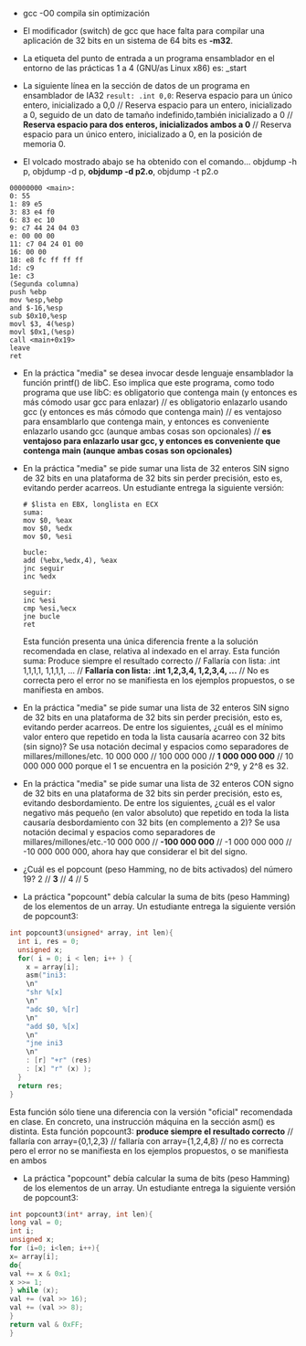 + gcc -O0 compila sin optimización

+ El modificador (switch) de gcc que hace falta para compilar una aplicación de 32 bits en un sistema de 64 bits es **-m32**.

+ La etiqueta del punto de entrada a un programa ensamblador en el entorno de las prácticas 1 a 4 (GNU/as Linux x86) es: \_start

+ La siguiente línea en la sección de datos de un programa en ensamblador de IA32
`result: .int 0,0`: Reserva espacio para un único entero, inicializado a 0,0 // Reserva espacio para un entero, inicializado a 0, seguido de un dato de tamaño indefinido,también inicializado a 0 // **Reserva espacio para dos enteros, inicializados ambos a 0** // Reserva espacio para un único entero, inicializado a 0, en la posición de memoria 0.

+ El volcado mostrado abajo se ha obtenido con el comando... objdump -h p, objdump -d p, **objdump -d p2.o**, objdump -t p2.o
~~~
00000000 <main>:
0: 55
1: 89 e5
3: 83 e4 f0
6: 83 ec 10
9: c7 44 24 04 03
e: 00 00 00
11: c7 04 24 01 00
16: 00 00
18: e8 fc ff ff ff
1d: c9
1e: c3
(Segunda columna)
push %ebp
mov %esp,%ebp
and $-16,%esp
sub $0x10,%esp
movl $3, 4(%esp)
movl $0x1,(%esp)
call <main+0x19>
leave
ret
~~~
+ En la práctica "media" se desea invocar desde lenguaje ensamblador la función printf() de libC. Eso implica que este programa, como todo programa que use libC: es obligatorio que contenga main (y entonces
es más cómodo usar gcc para enlazar) // es obligatorio enlazarlo usando gcc (y entonces es más cómodo que contenga main) // es ventajoso para ensamblarlo que contenga main, y entonces es conveniente enlazarlo usando gcc (aunque ambas cosas son opcionales) // **es ventajoso para enlazarlo usar gcc, y
entonces es conveniente que contenga main (aunque ambas cosas son opcionales)**

+ En la práctica "media" se pide sumar una lista de 32 enteros SIN signo de 32 bits en una plataforma de 32 bits sin perder precisión, esto es, evitando perder acarreos. Un estudiante entrega la siguiente versión:

  ~~~
  # $lista en EBX, longlista en ECX
  suma:
  mov $0, %eax
  mov $0, %edx
  mov $0, %esi

  bucle:
  add (%ebx,%edx,4), %eax
  jnc seguir
  inc %edx

  seguir:
  inc %esi
  cmp %esi,%ecx
  jne bucle
  ret
  ~~~
  Esta función presenta una única diferencia frente a la solución recomendada en clase, relativa al indexado en el array. Esta función suma: Produce siempre el resultado correcto // Fallaría con lista: .int 1,1,1,1, 1,1,1,1, ... // **Fallaría con lista: .int 1,2,3,4, 1,2,3,4, ...** // No es correcta pero el error no se manifiesta en los ejemplos propuestos, o se manifiesta en ambos.

+ En la práctica "media" se pide sumar una lista de 32 enteros SIN signo de 32 bits en una plataforma de 32 bits sin perder precisión, esto es, evitando perder acarreos. De entre los siguientes, ¿cuál es el mínimo valor entero que repetido en toda la lista causaría acarreo con 32 bits (sin signo)? Se usa notación decimal y espacios como separadores de millares/millones/etc. 10 000 000 // 100 000 000 // **1 000 000 000** // 10 000 000 000 porque el 1 se encuentra en la posición 2^9, y 2^8 es 32.

+ En la práctica "media" se pide sumar una lista de 32 enteros CON signo de 32 bits en una plataforma de 32 bits sin perder precisión, esto es, evitando desbordamiento. De entre los siguientes, ¿cuál es el valor negativo más pequeño (en valor absoluto) que repetido en toda la lista causaría desbordamiento con 32 bits (en complemento a 2)? Se usa notación decimal y espacios como separadores de millares/millones/etc.-10 000 000 // **-100 000 000** // -1 000 000 000 // -10 000 000 000, ahora hay que considerar el bit del signo.

+ ¿Cuál es el popcount (peso Hamming, no de
bits activados) del número 19? 2 // **3** // 4 // 5

+ La práctica "popcount" debía calcular la suma de bits (peso Hamming) de los elementos de un array. Un estudiante entrega la siguiente versión de popcount3:
~~~c
int popcount3(unsigned* array, int len){
  int i, res = 0;
  unsigned x;
  for( i = 0; i < len; i++ ) {
    x = array[i];
    asm("ini3:
    \n"
    "shr %[x]
    \n"
    "adc $0, %[r]
    \n"
    "add $0, %[x]
    \n"
    "jne ini3
    \n"
    : [r] "+r" (res)
    : [x] "r" (x) );
  }
  return res;
}
~~~
Esta función sólo tiene una diferencia con la versión "oficial" recomendada en clase. En concreto, una instrucción máquina en la sección asm() es distinta. Esta función popcount3: **produce siempre el resultado correcto** // fallaría con array={0,1,2,3} // fallaría con array={1,2,4,8} // no es correcta pero el error no se manifiesta
en los ejemplos propuestos, o se manifiesta en ambos

+ La práctica "popcount" debía calcular la suma de bits (peso Hamming) de los elementos de un array. Un estudiante entrega la siguiente versión de popcount3:
~~~c
int popcount3(int* array, int len){
long val = 0;
int i;
unsigned x;
for (i=0; i<len; i++){
x= array[i];
do{
val += x & 0x1;
x >>= 1;
} while (x);
val += (val >> 16);
val += (val >> 8);
}
return val & 0xFF;
}
~~~







#
